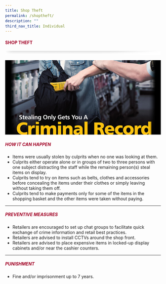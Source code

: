 ```yaml
---
title: Shop Theft
permalink: /shoptheft/
description: ""
third_nav_title: Individual
---
```

#### <font style="color:#a20427;">SHOP THEFT</font>

![](/images/About/header-border.png)

![](/images/Crime/shoptheft.jpg)

##### <font style="color:#a20427;">HOW IT CAN HAPPEN </font>

*   Items were usually stolen by culprits when no one was looking at them.
*   Culprits either operate alone or in groups of two to three persons with one subject distracting the staff while the remaining person(s) steal items on display.
*   Culprits tend to try on items such as belts, clothes and accessories before concealing the items under their clothes or simply leaving without taking them off.
*   Culprits tend to make payments only for some of the items in the shopping basket and the other items were taken without paying.

<hr>

##### <font style="color:#a20427;">PREVENTIVE MEASURES</font>

*   Retailers are encouraged to set up chat groups to facilitate quick exchange of crime information and retail best practices.
*   Retailers are advised to install CCTVs around the shop front.
*   Retailers are advised to place expensive items in locked-up display cabinets and/or near the cashier counters.

<hr>

##### <font style="color:#a20427;">PUNISHMENT</font>

* Fine and/or imprisonment up to 7 years.